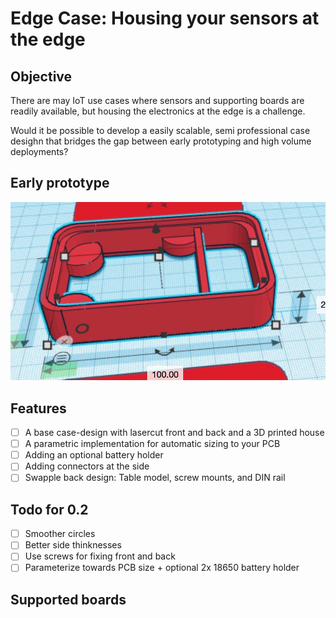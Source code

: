 # Edge Case: Housing your sensors at the edge

## Objective
There are may IoT use cases where sensors and supporting boards are readily available,
but housing the electronics at the edge is a challenge. 

Would it be possible to develop
a easily scalable, semi professional case desighn that bridges the gap between early prototyping
and high volume deployments?

## Early prototype

![Early prototype](./docs/overview.png)

## Features

- [ ] A base case-design with lasercut front and back and a 3D printed house
- [ ] A parametric implementation for automatic sizing to your PCB
- [ ] Adding an optional battery holder
- [ ] Adding connectors at the side
- [ ] Swapple back design: Table model, screw mounts, and DIN rail

## Todo for 0.2

- [ ] Smoother circles
- [ ] Better side thinknesses
- [ ] Use screws for fixing front and back
- [ ] Parameterize towards PCB size + optional 2x 18650 battery holder

## Supported boards


